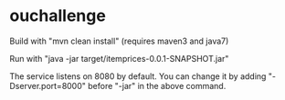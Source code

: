 # ouchallenge
Build with "mvn clean install" (requires maven3 and java7)

Run with "java -jar target/itemprices-0.0.1-SNAPSHOT.jar"

The service listens on 8080 by default. You can change it by adding "-Dserver.port=8000" before "-jar" in the above command.

